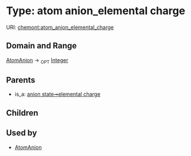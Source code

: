 
# Type: atom anion_elemental charge




URI: [chemont:atom_anion_elemental_charge](https://w3id.org/chemont/atom_anion_elemental_charge)


## Domain and Range

[AtomAnion](AtomAnion.md) ->  <sub>OPT</sub> [Integer](types/Integer.md)

## Parents

 *  is_a: [anion state➞elemental charge](anion_state_elemental_charge.md)

## Children


## Used by

 * [AtomAnion](AtomAnion.md)
